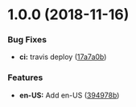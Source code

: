 # 1.0.0 (2018-11-16)


### Bug Fixes

* **ci:** travis deploy ([17a7a0b](https://github.com/Draggable/formeo-i18n/commit/17a7a0b))


### Features

* **en-US:** Add en-US ([394978b](https://github.com/Draggable/formeo-i18n/commit/394978b))
